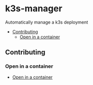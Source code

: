 # k3s-manager

Automatically manage a k3s deployment

<!-- toc -->

* [Contributing](#contributing)
  * [Open in a container](#open-in-a-container)

<!-- Regenerate with "pre-commit run -a markdown-toc" -->

<!-- tocstop -->

## Contributing

### Open in a container

* [Open in a container](https://code.visualstudio.com/docs/devcontainers/containers)
